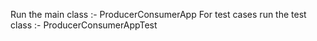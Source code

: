 Run the main class :- ProducerConsumerApp
For test cases run the test class :- ProducerConsumerAppTest
